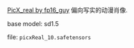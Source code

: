 [PicX_real by fp16_guy](https://civitai.com/models/241415) 偏向写实的动漫肖像.

base model: sd1.5

file: `picxReal_10.safetensors`